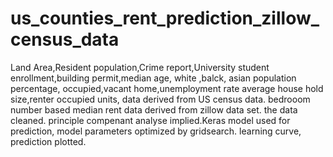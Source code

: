 # us_counties_rent_prediction_zillow_census_data
Land Area,Resident population,Crime report,University student enrollment,building permit,median age, white ,balck, asian population percentage, occupied,vacant home,unemployment rate average house hold size,renter occupied units,  data derived from US census data. bedrooom number based median rent data derived from zillow
data set. the data cleaned. principle compenant analyse implied.Keras model used for prediction, model parameters optimized by gridsearch. learning curve, prediction plotted.
